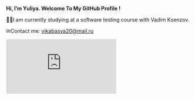 **Hi, I’m Yuliya. Welcome To My GitHub Profile !**

👩‍🎓I am currently studying at a software testing course with Vadim Ksenzov.

✉Contact me: vikabasya20@mail.ru

![qa](https://ru.freepik.com/free-vector/software-testing-illustration_19635409.htm#query=qa&position=27&from_view=search)
